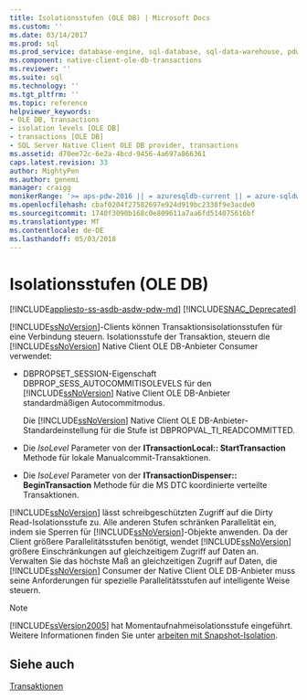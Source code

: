 ```yaml
---
title: Isolationsstufen (OLE DB) | Microsoft Docs
ms.custom: ''
ms.date: 03/14/2017
ms.prod: sql
ms.prod_service: database-engine, sql-database, sql-data-warehouse, pdw
ms.component: native-client-ole-db-transactions
ms.reviewer: ''
ms.suite: sql
ms.technology: ''
ms.tgt_pltfrm: ''
ms.topic: reference
helpviewer_keywords:
- OLE DB, transactions
- isolation levels [OLE DB]
- transactions [OLE DB]
- SQL Server Native Client OLE DB provider, transactions
ms.assetid: d70ee72c-6e2a-4bcd-9456-4a697a866361
caps.latest.revision: 33
author: MightyPen
ms.author: genemi
manager: craigg
monikerRange: '>= aps-pdw-2016 || = azuresqldb-current || = azure-sqldw-latest || >= sql-server-2016 || = sqlallproducts-allversions'
ms.openlocfilehash: cbaf0204f27582697e924d919bc2338f9e3acde0
ms.sourcegitcommit: 1740f3090b168c0e809611a7aa6fd514075616bf
ms.translationtype: MT
ms.contentlocale: de-DE
ms.lasthandoff: 05/03/2018
---
```

# <a name="isolation-levels-ole-db"></a>Isolationsstufen (OLE DB)
[!INCLUDE[appliesto-ss-asdb-asdw-pdw-md](../../includes/appliesto-ss-asdb-asdw-pdw-md.md)]
[!INCLUDE[SNAC_Deprecated](../../includes/snac-deprecated.md)]

  [!INCLUDE[ssNoVersion](../../includes/ssnoversion-md.md)]-Clients können Transaktionsisolationsstufen für eine Verbindung steuern. Isolationsstufe der Transaktion, steuern die [!INCLUDE[ssNoVersion](../../includes/ssnoversion-md.md)] Native Client OLE DB-Anbieter Consumer verwendet:  
  
-   DBPROPSET_SESSION-Eigenschaft DBPROP_SESS_AUTOCOMMITISOLEVELS für den [!INCLUDE[ssNoVersion](../../includes/ssnoversion-md.md)] Native Client OLE DB-Anbieter standardmäßigen Autocommitmodus.  
  
     Die [!INCLUDE[ssNoVersion](../../includes/ssnoversion-md.md)] Native Client OLE DB-Anbieter-Standardeinstellung für die Stufe ist DBPROPVAL_TI_READCOMMITTED.  
  
-   Die *IsoLevel* Parameter von der **ITransactionLocal:: StartTransaction** Methode für lokale Manualcommit-Transaktionen.  
  
-   Die *IsoLevel* Parameter von der **ITransactionDispenser:: BeginTransaction** Methode für die MS DTC koordinierte verteilte Transaktionen.  
  
 [!INCLUDE[ssNoVersion](../../includes/ssnoversion-md.md)] lässt schreibgeschützten Zugriff auf die Dirty Read-Isolationsstufe zu. Alle anderen Stufen schränken Parallelität ein, indem sie Sperren für [!INCLUDE[ssNoVersion](../../includes/ssnoversion-md.md)]-Objekte anwenden. Da der Client größere Parallelitätsstufen benötigt, wendet [!INCLUDE[ssNoVersion](../../includes/ssnoversion-md.md)] größere Einschränkungen auf gleichzeitigem Zugriff auf Daten an. Verwalten Sie das höchste Maß an gleichzeitigen Zugriff auf Daten, die [!INCLUDE[ssNoVersion](../../includes/ssnoversion-md.md)] Consumer der Native Client OLE DB-Anbieter muss seine Anforderungen für spezielle Parallelitätsstufen auf intelligente Weise steuern.  
  
> [!NOTE]  
>  [!INCLUDE[ssVersion2005](../../includes/ssversion2005-md.md)] hat Momentaufnahmeisolationsstufe eingeführt. Weitere Informationen finden Sie unter [arbeiten mit Snapshot-Isolation](../../relational-databases/native-client/features/working-with-snapshot-isolation.md).  
  
## <a name="see-also"></a>Siehe auch  
 [Transaktionen](../../relational-databases/native-client-ole-db-transactions/transactions.md)  
  
  
